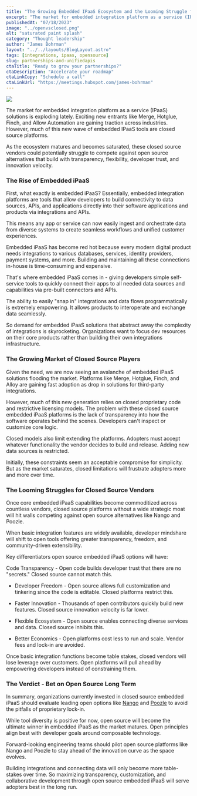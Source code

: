 ```yaml
---
title: "The Growing Embedded IPaaS Ecosystem and the Looming Struggle for Closed Source Platforms"
excerpt: "The market for embedded integration platform as a service (IPaaS) solutions is exploding lately. Exciting new entrants like Merge, Hotglue, Finch, and Allow Automation are gaining traction across industries. However, much of this new wave of embedded IPaaS tools are closed source platforms."
publishedAt: "07/18/2023"
image: "../openvsclosed.png"
alt: "saturated paint splash"
category: "Thought leadership"
author: "James Bohrman"
layout: "../../layouts/BlogLayout.astro"
tags: [integrations, ipaas, opensource]
slug: partnerships-and-unifiedapis
ctaTitle: "Ready to grow your partnerships?"
ctaDescription: "Accelerate your roadmap"
ctaLinkCopy: "Schedule a call"
ctaLinkUrl: "https://meetings.hubspot.com/james-bohrman"
---
```


![](https://www.tryuppercut.com/openvsclosed.png)

The market for embedded integration platform as a service (IPaaS) solutions is exploding lately. Exciting new entrants like Merge, Hotglue, Finch, and Allow Automation are gaining traction across industries. However, much of this new wave of embedded IPaaS tools are closed source platforms.

As the ecosystem matures and becomes saturated, these closed source vendors could potentially struggle to compete against open source alternatives that build with transparency, flexibility, developer trust, and innovation velocity.

### The Rise of Embedded iPaaS

First, what exactly is embedded iPaaS? Essentially, embedded integration platforms are tools that allow developers to build connectivity to data sources, APIs, and applications directly into their software applications and products via integrations and APIs.

This means any app or service can now easily ingest and orchestrate data from diverse systems to create seamless workflows and unified customer experiences.

Embedded iPaaS has become red hot because every modern digital product needs integrations to various databases, services, identity providers, payment systems, and more. Building and maintaining all these connections in-house is time-consuming and expensive.

That's where embedded iPaaS comes in - giving developers simple self-service tools to quickly connect their apps to all needed data sources and capabilities via pre-built connectors and APIs.

The ability to easily "snap in" integrations and data flows programmatically is extremely empowering. It allows products to interoperate and exchange data seamlessly.

So demand for embedded iPaaS solutions that abstract away the complexity of integrations is skyrocketing. Organizations want to focus dev resources on their core products rather than building their own integrations infrastructure.

### The Growing Market of Closed Source Players

Given the need, we are now seeing an avalanche of embedded iPaaS solutions flooding the market.  Platforms like Merge, Hotglue, Finch, and Alloy are gaining fast adoption as drop in solutions for third-party integrations. 

However, much of this new generation relies on closed proprietary code and restrictive licensing models. The problem with these closed source embedded iPaaS platforms is the lack of transparency into how the software operates behind the scenes. Developers can't inspect or customize core logic.

Closed models also limit extending the platforms. Adopters must accept whatever functionality the vendor decides to build and release. Adding new data sources is restricted.

Initially, these constraints seem an acceptable compromise for simplicity. But as the market saturates, closed limitations will frustrate adopters more and more over time.

### The Looming Struggles for Closed Source Vendors

Once core embedded iPaaS capabilities become commoditized across countless vendors, closed source platforms without a wide strategic moat will hit walls competing against open source alternatives like Nango and Poozle.

When basic integration features are widely available, developer mindshare will shift to open tools offering greater transparency, freedom, and community-driven extensibility.

Key differentiators open source embedded iPaaS options will have:

 Code Transparency - Open code builds developer trust that there are no "secrets." Closed source cannot match this.

* Developer Freedom - Open source allows full customization and tinkering since the code is editable. Closed platforms restrict this.

* Faster Innovation - Thousands of open contributors quickly build new features. Closed source innovation velocity is far lower.

* Flexible Ecosystem - Open source enables connecting diverse services and data. Closed source inhibits this.

* Better Economics - Open platforms cost less to run and scale. Vendor fees and lock-in are avoided.

Once basic integration functions become table stakes, closed vendors will lose leverage over customers. Open platforms will pull ahead by empowering developers instead of constraining them.

### The Verdict - Bet on Open Source Long Term

In summary, organizations currently invested in closed source embedded iPaaS should evaluate leading open options like [Nango](https://www.nango.dev) and [Poozle](https://www.poozle.dev) to avoid the pitfalls of proprietary lock-in.

While tool diversity is positive for now, open source will become the ultimate winner in embedded iPaaS as the market matures. Open principles align best with developer goals around composable technology.

Forward-looking engineering teams should pilot open source platforms like Nango and Poozle to stay ahead of the innovation curve as the space evolves.

Building integrations and connecting data will only become more table-stakes over time. So maximizing transparency, customization, and collaborative development through open source embedded iPaaS will serve adopters best in the long run.